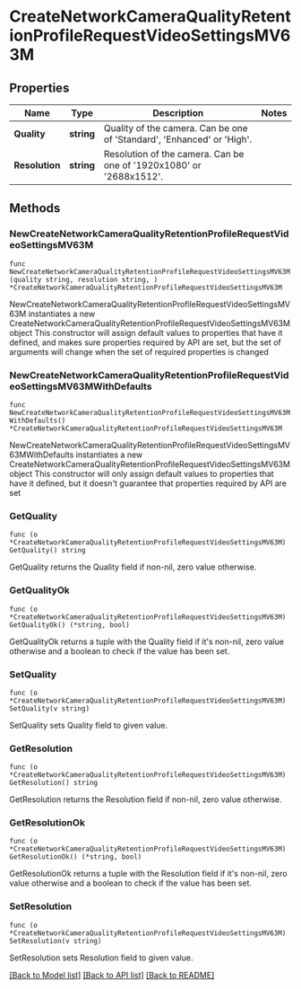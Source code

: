 # CreateNetworkCameraQualityRetentionProfileRequestVideoSettingsMV63M

## Properties

Name | Type | Description | Notes
------------ | ------------- | ------------- | -------------
**Quality** | **string** | Quality of the camera. Can be one of &#39;Standard&#39;, &#39;Enhanced&#39; or &#39;High&#39;. | 
**Resolution** | **string** | Resolution of the camera. Can be one of &#39;1920x1080&#39; or &#39;2688x1512&#39;. | 

## Methods

### NewCreateNetworkCameraQualityRetentionProfileRequestVideoSettingsMV63M

`func NewCreateNetworkCameraQualityRetentionProfileRequestVideoSettingsMV63M(quality string, resolution string, ) *CreateNetworkCameraQualityRetentionProfileRequestVideoSettingsMV63M`

NewCreateNetworkCameraQualityRetentionProfileRequestVideoSettingsMV63M instantiates a new CreateNetworkCameraQualityRetentionProfileRequestVideoSettingsMV63M object
This constructor will assign default values to properties that have it defined,
and makes sure properties required by API are set, but the set of arguments
will change when the set of required properties is changed

### NewCreateNetworkCameraQualityRetentionProfileRequestVideoSettingsMV63MWithDefaults

`func NewCreateNetworkCameraQualityRetentionProfileRequestVideoSettingsMV63MWithDefaults() *CreateNetworkCameraQualityRetentionProfileRequestVideoSettingsMV63M`

NewCreateNetworkCameraQualityRetentionProfileRequestVideoSettingsMV63MWithDefaults instantiates a new CreateNetworkCameraQualityRetentionProfileRequestVideoSettingsMV63M object
This constructor will only assign default values to properties that have it defined,
but it doesn't guarantee that properties required by API are set

### GetQuality

`func (o *CreateNetworkCameraQualityRetentionProfileRequestVideoSettingsMV63M) GetQuality() string`

GetQuality returns the Quality field if non-nil, zero value otherwise.

### GetQualityOk

`func (o *CreateNetworkCameraQualityRetentionProfileRequestVideoSettingsMV63M) GetQualityOk() (*string, bool)`

GetQualityOk returns a tuple with the Quality field if it's non-nil, zero value otherwise
and a boolean to check if the value has been set.

### SetQuality

`func (o *CreateNetworkCameraQualityRetentionProfileRequestVideoSettingsMV63M) SetQuality(v string)`

SetQuality sets Quality field to given value.


### GetResolution

`func (o *CreateNetworkCameraQualityRetentionProfileRequestVideoSettingsMV63M) GetResolution() string`

GetResolution returns the Resolution field if non-nil, zero value otherwise.

### GetResolutionOk

`func (o *CreateNetworkCameraQualityRetentionProfileRequestVideoSettingsMV63M) GetResolutionOk() (*string, bool)`

GetResolutionOk returns a tuple with the Resolution field if it's non-nil, zero value otherwise
and a boolean to check if the value has been set.

### SetResolution

`func (o *CreateNetworkCameraQualityRetentionProfileRequestVideoSettingsMV63M) SetResolution(v string)`

SetResolution sets Resolution field to given value.



[[Back to Model list]](../README.md#documentation-for-models) [[Back to API list]](../README.md#documentation-for-api-endpoints) [[Back to README]](../README.md)


